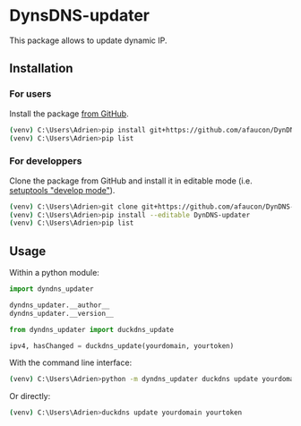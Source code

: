 # DynsDNS-updater

This package allows to update dynamic IP.

## Installation

### For users

Install the package [from GitHub](https://pip.pypa.io/en/stable/reference/pip_install/#git).

```bash
(venv) C:\Users\Adrien>pip install git+https://github.com/afaucon/DynDNS-updater.git@v0.0.1
(venv) C:\Users\Adrien>pip list
```

### For developpers

Clone the package from GitHub and install it in editable mode (i.e. [setuptools "develop mode"](https://setuptools.readthedocs.io/en/latest/setuptools.html#development-mode)).

```bash
(venv) C:\Users\Adrien>git clone git+https://github.com/afaucon/DynDNS-updater.git
(venv) C:\Users\Adrien>pip install --editable DynDNS-updater
(venv) C:\Users\Adrien>pip list
```

## Usage

Within a python module:

```python
import dyndns_updater

dyndns_updater.__author__
dyndns_updater.__version__
```

```python
from dyndns_updater import duckdns_update

ipv4, hasChanged = duckdns_update(yourdomain, yourtoken)
```

With the command line interface:

```bash
(venv) C:\Users\Adrien>python -m dyndns_updater duckdns update yourdomain yourtoken
```

Or directly:

```bash
(venv) C:\Users\Adrien>duckdns update yourdomain yourtoken
```
